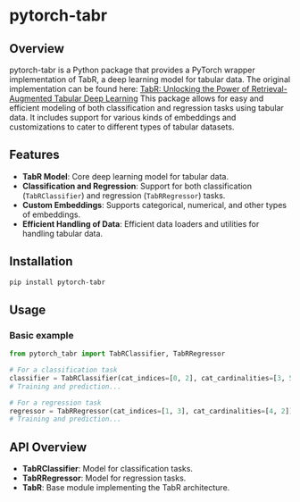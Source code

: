 # pytorch-tabr

## Overview

pytorch-tabr is a Python package that provides a PyTorch wrapper implementation of TabR, a deep learning model for tabular data. The original implementation can be found here:
[TabR: Unlocking the Power of Retrieval-Augmented Tabular Deep Learning](https://github.com/yandex-research/tabular-dl-tabr) This package allows for easy and efficient modeling of both classification and regression tasks using tabular data. It includes support for various kinds of embeddings and customizations to cater to different types of tabular datasets.

## Features

- **TabR Model**: Core deep learning model for tabular data.
- **Classification and Regression**: Support for both classification (`TabRClassifier`) and regression (`TabRRegressor`) tasks.
- **Custom Embeddings**: Supports categorical, numerical, and other types of embeddings.
- **Efficient Handling of Data**: Efficient data loaders and utilities for handling tabular data.

## Installation

```bash
pip install pytorch-tabr
```

## Usage

### Basic example

```python
from pytorch_tabr import TabRClassifier, TabRRegressor

# For a classification task
classifier = TabRClassifier(cat_indices=[0, 2], cat_cardinalities=[3, 5])
# Training and prediction...

# For a regression task
regressor = TabRRegressor(cat_indices=[1, 3], cat_cardinalities=[4, 2])
# Training and prediction...
```

## API Overview
- **TabRClassifier**: Model for classification tasks.
- **TabRRegressor**: Model for regression tasks.
- **TabR**: Base module implementing the TabR architecture.
